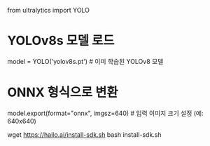from ultralytics import YOLO

# YOLOv8s 모델 로드
model = YOLO('yolov8s.pt')  # 이미 학습된 YOLOv8 모델

# ONNX 형식으로 변환
model.export(format="onnx", imgsz=640)  # 입력 이미지 크기 설정 (예: 640x640)

wget https://hailo.ai/install-sdk.sh
bash install-sdk.sh

